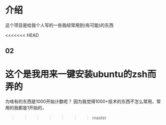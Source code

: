 # 介绍

这个项目是给我个人写的一些我经常用到(有可能)的东西

<<<<<<< HEAD
## 02
这个是我用来一键安装ubuntu的zsh而弄的
=======
为啥有的东西是1000开始计数呢？ 因为我觉得1000+技术的东西不怎么常用，常用的我都是1开始的，
>>>>>>> master

